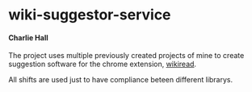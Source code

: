 # wiki-suggestor-service
#### Charlie Hall

The project uses multiple previously created projects of mine to create suggestion software for the chrome extension, [wikiread](https://github.com/charlie-map/chrome-extension-wiki).

All shifts are used just to have compliance beteen different librarys.
